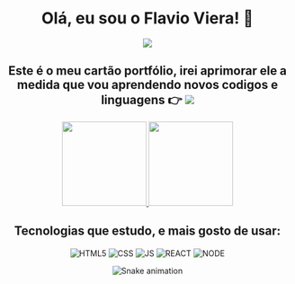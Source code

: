<div><h1 align="center">Olá, eu sou o Flavio Viera! 🖖</h1></div>
<div align="center">
<a href="https://www.instagram.com/flavio.g.viera/" target="_blank"><img src="https://img.shields.io/badge/-Instagram-%23E4405F?style=for-the-badge&logo=instagram&logoColor=white" target="_blank"></a>
  

<h2 align="center">Este é o meu cartão portfólio, irei aprimorar ele a medida que vou aprendendo novos codigos e linguagens 👉 
<a href="https://flavioviera.github.io/Meu-cartao-pessoal/" target="_blank"><img src="https://badgen.net/badge/Portfólio/Flavio/:blue?" target="_blank"></a> 
</h2>
<div>
<a href="https://github.com/FlavioViera">
    <img height="150em" src="https://github-readme-stats.vercel.app/api?username=flavioviera&count_private=true&include_all_commits=true&show_icons=true&theme=dracula&hide_border=false&show_owner=true"/>
    <img height="150em" src="https://github-readme-stats.vercel.app/api/top-langs/?username=flavioviera&theme=highcontrast&hide_border=false&&layout=compact"/>
  </a>
</div>

## Tecnologias que estudo, e mais gosto de usar: 

<div style= "display:inline-block">
<img align="center" alt="HTML5" src="https://img.shields.io/badge/HTML5-E34F26?style=for-the-badge&logo=html5&logoColor=white" />
<img align="center" alt="CSS" src="https://img.shields.io/badge/CSS3-1572B6?style=for-the-badge&logo=css3&logoColor=white" />
<img align="center" alt="JS" src="https://img.shields.io/badge/JavaScript-F7DF1E?style=for-the-badge&logo=javascript&logoColor=black" />
<img align="center" alt="REACT" src="https://img.shields.io/badge/React-20232A?style=for-the-badge&logo=react&logoColor=61DAFB" />
<img align="center" alt="NODE" src="https://img.shields.io/badge/Node.js-43853D?style=for-the-badge&logo=node.js&logoColor=white" />
  
  
  ![Snake animation](https://github.com/flavioviera/flavioviera/blob/output/github-contribution-grid-snake.svg)
  

</div>

